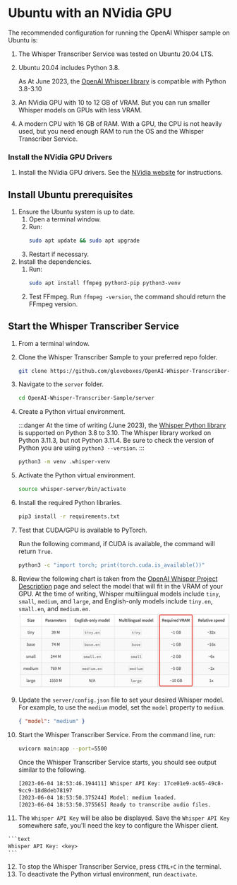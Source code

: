 # Ubuntu with an NVidia GPU

The recommended configuration for running the OpenAI Whisper sample on Ubuntu is:

1. The Whisper Transcriber Service was tested on Ubuntu 20.04 LTS.
1. Ubuntu 20.04 includes Python 3.8.

    As At June 2023, the [OpenAI Whisper library](https://pypi.org/project/openai-whisper/) is compatible with Python 3.8-3.10

2. An NVidia GPU with 10 to 12 GB of VRAM. But you can run smaller Whisper models on GPUs with less VRAM.
3. A modern CPU with 16 GB of RAM. With a GPU, the CPU is not heavily used, but you need enough RAM to run the OS and the Whisper Transcriber Service.

### Install the NVidia GPU Drivers

1. Install the NVidia GPU drivers. See the [NVidia website](https://www.nvidia.com/Download/index.aspx) for instructions.

## Install Ubuntu prerequisites

1. Ensure the Ubuntu system is up to date.
   1. Open a terminal window.
   2. Run:
        ```bash
        sudo apt update && sudo apt upgrade
        ```
   3. Restart if necessary.
2. Install the dependencies. 
   1. Run:
        ```bash
        sudo apt install ffmpeg python3-pip python3-venv
        ```
   2. Test FFmpeg. Run `ffmpeg -version`, the command should return the FFmpeg version.


## Start the Whisper Transcriber Service

1. From a terminal window.
2. Clone the Whisper Transcriber Sample to your preferred repo folder.

    ```bash
    git clone https://github.com/gloveboxes/OpenAI-Whisper-Transcriber-Sample.git
    ```

3. Navigate to the `server` folder.

    ```bash
    cd OpenAI-Whisper-Transcriber-Sample/server
    ```

4. Create a Python virtual environment.

    :::danger
    At the time of writing (June 2023), the [Whisper Python library](https://pypi.org/project/openai-whisper) is supported on Python 3.8 to 3.10. The Whisper library worked on Python 3.11.3, but not Python 3.11.4. Be sure to check the version of Python you are using `python3 --version`.
    :::

    ```bash
    python3 -m venv .whisper-venv
    ```

5. Activate the Python virtual environment.

    ```bash
    source whisper-server/bin/activate
    ```

6. Install the required Python libraries.

    ```bash
    pip3 install -r requirements.txt
    ```

7. Test that CUDA/GPU is available to PyTorch.

   Run the following command, if CUDA is available, the command will return `True`.

    ```bash
    python3 -c "import torch; print(torch.cuda.is_available())"
    ```

8. Review the following chart is taken from the [OpenAI Whisper Project Description](https://pypi.org/project/openai-whisper/) page and select the model that will fit in the VRAM of your GPU. At the time of writing, Whisper multilingual models include `tiny`, `small`, `medium`, and `large`, and English-only models include `tiny.en`, `small.en`, and `medium.en`.
   ![](../media/whisper_model_selection.png)

9.  Update the `server/config.json` file to set your desired Whisper model. For example, to use the `medium` model, set the `model` property to `medium`.

    ```json
    { "model": "medium" }
    ```

10.  Start the Whisper Transcriber Service. From the command line, run:

        ```bash
        uvicorn main:app --port=5500
        ```

        Once the Whisper Transcriber Service starts, you should see output similar to the following.

        ```text
        [2023-06-04 18:53:46.194411] Whisper API Key: 17ce01e9-ac65-49c8-9cc9-18d8deb78197
        [2023-06-04 18:53:50.375244] Model: medium loaded.
        [2023-06-04 18:53:50.375565] Ready to transcribe audio files.
        ```

11.  The `Whisper API Key` will be also be displayed. Save the `Whisper API Key` somewhere safe, you'll need the key to configure the Whisper client.

    ```text
    Whisper API Key: <key>
    ```

12. To stop the Whisper Transcriber Service, press `CTRL+C` in the terminal.
13. To deactivate the Python virtual environment, run `deactivate`.
